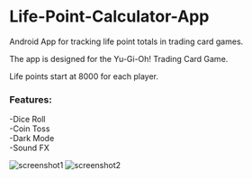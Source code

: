 # Life-Point-Calculator-App
Android App for tracking life point totals in trading card games.

The app is designed for the Yu-Gi-Oh! Trading Card Game. 

Life points start at 8000 for each player. 

### Features: 
-Dice Roll\
-Coin Toss\
-Dark Mode\
-Sound FX 

![screenshot1](https://user-images.githubusercontent.com/100156720/159737061-2b899037-ebad-4f0c-8cac-5b19db0038ae.png)
![screenshot2](https://user-images.githubusercontent.com/100156720/159738356-844cc233-2627-4285-8497-3b5a1f4a0e17.png)
